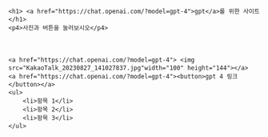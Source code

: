<html>
<head>
    <meta charset="UTF-8">
    <title>Document</title>
</head>
<body>

    <h1> <a href="https://chat.openai.com/?model=gpt-4">gpt</a>를 위한 사이트</h1>
    <p4>사진과 버튼을 눌러보시오</p4>


    
    <a href="https://chat.openai.com/?model=gpt-4"> <img src="KakaoTalk_20230827_141027837.jpg"width="100" height="144"></a>
    <a href="https://chat.openai.com/?model=gpt-4"><button>gpt 4 링크</button></a>
    <ul>
        <li>항목 1</li>
        <li>항목 2</li>
        <li>항목 3</li>
    </ul>
</body>
</html>
